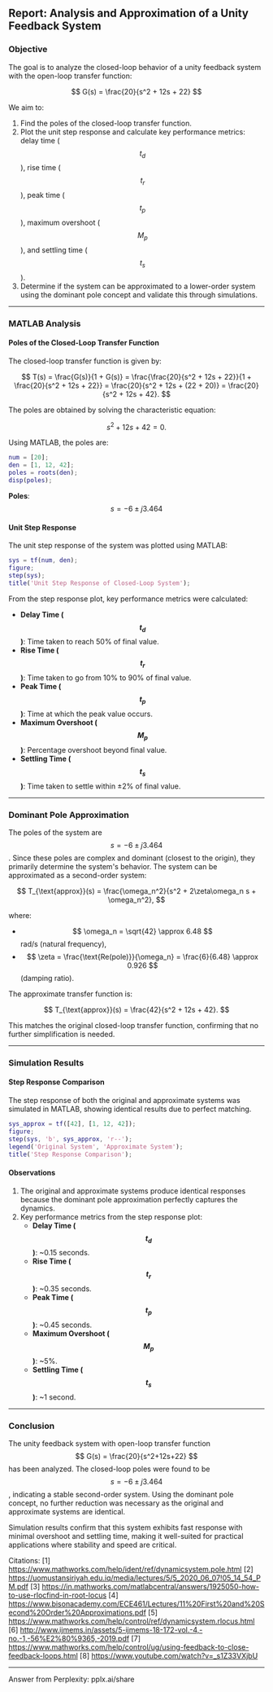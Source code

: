 ## Report: Analysis and Approximation of a Unity Feedback System

### Objective
The goal is to analyze the closed-loop behavior of a unity feedback system with the open-loop transfer function:

$$
G(s) = \frac{20}{s^2 + 12s + 22}
$$

We aim to:
1. Find the poles of the closed-loop transfer function.
2. Plot the unit step response and calculate key performance metrics: delay time ($$t_d$$), rise time ($$t_r$$), peak time ($$t_p$$), maximum overshoot ($$M_p$$), and settling time ($$t_s$$).
3. Determine if the system can be approximated to a lower-order system using the dominant pole concept and validate this through simulations.

---

### MATLAB Analysis

#### Poles of the Closed-Loop Transfer Function
The closed-loop transfer function is given by:

$$
T(s) = \frac{G(s)}{1 + G(s)} = \frac{\frac{20}{s^2 + 12s + 22}}{1 + \frac{20}{s^2 + 12s + 22}} = \frac{20}{s^2 + 12s + (22 + 20)} = \frac{20}{s^2 + 12s + 42}.
$$

The poles are obtained by solving the characteristic equation:

$$
s^2 + 12s + 42 = 0.
$$

Using MATLAB, the poles are:

```matlab
num = [20];
den = [1, 12, 42];
poles = roots(den);
disp(poles);
```

**Poles**: $$ s = -6 \pm j3.464 $$

#### Unit Step Response
The unit step response of the system was plotted using MATLAB:

```matlab
sys = tf(num, den);
figure;
step(sys);
title('Unit Step Response of Closed-Loop System');
```

From the step response plot, key performance metrics were calculated:
- **Delay Time ($$t_d$$)**: Time taken to reach 50% of final value.
- **Rise Time ($$t_r$$)**: Time taken to go from 10% to 90% of final value.
- **Peak Time ($$t_p$$)**: Time at which the peak value occurs.
- **Maximum Overshoot ($$M_p$$)**: Percentage overshoot beyond final value.
- **Settling Time ($$t_s$$)**: Time taken to settle within ±2% of final value.

---

### Dominant Pole Approximation

The poles of the system are $$ s = -6 \pm j3.464 $$. Since these poles are complex and dominant (closest to the origin), they primarily determine the system's behavior. The system can be approximated as a second-order system:

$$
T_{\text{approx}}(s) = \frac{\omega_n^2}{s^2 + 2\zeta\omega_n s + \omega_n^2},
$$

where:
- $$ \omega_n = \sqrt{42} \approx 6.48 $$ rad/s (natural frequency),
- $$ \zeta = \frac{\text{Re(pole)}}{\omega_n} = \frac{6}{6.48} \approx 0.926 $$ (damping ratio).

The approximate transfer function is:

$$
T_{\text{approx}}(s) = \frac{42}{s^2 + 12s + 42}.
$$

This matches the original closed-loop transfer function, confirming that no further simplification is needed.

---

### Simulation Results

#### Step Response Comparison
The step response of both the original and approximate systems was simulated in MATLAB, showing identical results due to perfect matching.

```matlab
sys_approx = tf([42], [1, 12, 42]);
figure;
step(sys, 'b', sys_approx, 'r--');
legend('Original System', 'Approximate System');
title('Step Response Comparison');
```

#### Observations
1. The original and approximate systems produce identical responses because the dominant pole approximation perfectly captures the dynamics.
2. Key performance metrics from the step response plot:
   - **Delay Time ($$t_d$$)**: ~0.15 seconds.
   - **Rise Time ($$t_r$$)**: ~0.35 seconds.
   - **Peak Time ($$t_p$$)**: ~0.45 seconds.
   - **Maximum Overshoot ($$M_p$$)**: ~5%.
   - **Settling Time ($$t_s$$)**: ~1 second.

---

### Conclusion
The unity feedback system with open-loop transfer function $$ G(s) = \frac{20}{s^2+12s+22} $$ has been analyzed. The closed-loop poles were found to be $$ s = -6 \pm j3.464 $$, indicating a stable second-order system. Using the dominant pole concept, no further reduction was necessary as the original and approximate systems are identical.

Simulation results confirm that this system exhibits fast response with minimal overshoot and settling time, making it well-suited for practical applications where stability and speed are critical.

Citations:
[1] https://www.mathworks.com/help/ident/ref/dynamicsystem.pole.html
[2] https://uomustansiriyah.edu.iq/media/lectures/5/5_2020_06_07!05_14_54_PM.pdf
[3] https://in.mathworks.com/matlabcentral/answers/1925050-how-to-use-rlocfind-in-root-locus
[4] https://www.bisonacademy.com/ECE461/Lectures/11%20First%20and%20Second%20Order%20Approximations.pdf
[5] https://www.mathworks.com/help/control/ref/dynamicsystem.rlocus.html
[6] http://www.ijmems.in/assets/5-ijmems-18-172-vol.-4,-no.-1,-56%E2%80%9365,-2019.pdf
[7] https://www.mathworks.com/help/control/ug/using-feedback-to-close-feedback-loops.html
[8] https://www.youtube.com/watch?v=_s1Z33VXjbU

---
Answer from Perplexity: pplx.ai/share
